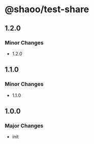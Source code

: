 # @shaoo/test-share

## 1.2.0

### Minor Changes

- 1.2.0

## 1.1.0

### Minor Changes

- 1.1.0

## 1.0.0

### Major Changes

- init
